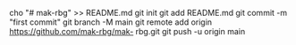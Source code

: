 cho "# mak-rbg" >> README.md 
git init 
git add README.md 
git commit -m "first commit" 
git branch -M main 
git remote add origin https://github.com/mak-rbg/mak- rbg.git
 git push -u origin main

